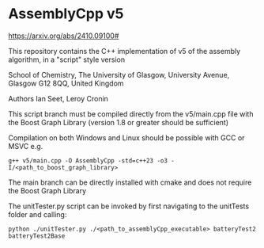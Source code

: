 # AssemblyCpp v5

https://arxiv.org/abs/2410.09100#

This repository contains the C++ implementation of v5 of the assembly algorithm, in a "script" style version

School of Chemistry, The University of Glasgow, University Avenue, Glasgow G12 8QQ, United Kingdom

Authors Ian Seet, Leroy Cronin


This script branch must be compiled directly from the v5/main.cpp file with the Boost Graph Library (version 1.8 or greater should be sufficient)

Compilation on both Windows and Linux should be possible with GCC or MSVC e.g.

`g++ v5/main.cpp -O AssemblyCpp -std=c++23 -o3 -I/<path_to_boost_graph_library>`

The main branch can be directly installed with cmake and does not require the Boost Graph Library

The unitTester.py script can be invoked by first navigating to the unitTests folder and calling:

`python ./unitTester.py ./<path_to_assemblyCpp_executable> batteryTest2 batteryTest2Base`
